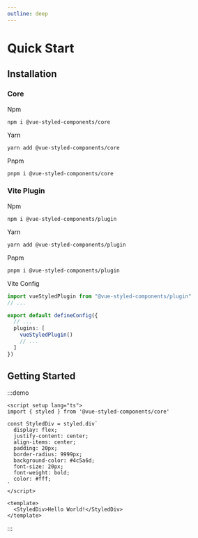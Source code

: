 ```yaml
---
outline: deep
---
```


# Quick Start

## Installation

### Core

Npm

```shell
npm i @vue-styled-components/core
```

Yarn

```shell
yarn add @vue-styled-components/core
```

Pnpm

```shell
pnpm i @vue-styled-components/core
```

### Vite Plugin

Npm

```shell
npm i @vue-styled-components/plugin
```

Yarn

```shell
yarn add @vue-styled-components/plugin
```

Pnpm

```shell
pnpm i @vue-styled-components/plugin
```

Vite Config

```ts
import vueStyledPlugin from "@vue-styled-components/plugin"
// ...

export default defineConfig({
  // ...
  plugins: [
    vueStyledPlugin()
    // ...
  ]
})
```


## Getting Started

:::demo

```vue
<script setup lang="ts">
import { styled } from '@vue-styled-components/core'

const StyledDiv = styled.div`
  display: flex;
  justify-content: center;
  align-items: center;
  padding: 20px;
  border-radius: 9999px;
  background-color: #4c5a6d;
  font-size: 20px;
  font-weight: bold;
  color: #fff;
`
</script>

<template>
  <StyledDiv>Hello World!</StyledDiv>
</template>
```

:::
